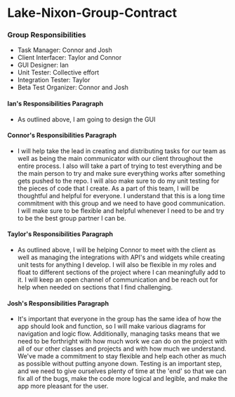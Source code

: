 # Lake-Nixon-Group-Contract

### Group Responsibilities
- Task Manager: Connor and Josh
- Client Interfacer: Taylor and Connor
- GUI Designer: Ian
- Unit Tester: Collective effort
- Integration Tester: Taylor
- Beta Test Organizer: Connor and Josh


#### Ian's Responsibilities Paragraph
- As outlined above, I am going to design the GUI

#### Connor's Responsibilities Paragraph
- I will help take the lead in creating and distributing tasks for our team as well as being the main communicator with our client throughout the entire process. I also will take a part of trying to test everything and be the main person to try and make sure everything works after something gets pushed to the repo. I will also make sure to do my unit testing for the pieces of code that I create. As a part of this team, I will be thoughtful and helpful for everyone. I understand that this is a long time commitment with this group and we need to have good communication. I will make sure to be flexible and helpful whenever I need to be and try to be the best group partner I can be.

#### Taylor's Responsibilities Paragraph
- As outlined above, I will be helping Connor to meet with the client as well as managing the integrations with API's and widgets while creating unit tests for anything I develop. I will also be flexible in my roles and float to different sections of the project where I can meaningfully add to it. I will keep an open channel of communication and be reach out for help when needed on sections that I find challenging.

#### Josh's Responsibilities Paragraph
- It's important that everyone in the group has the same idea of how the app should look and function, so I will make various diagrams for navigation and logic flow. Additionally, managing tasks means that we need to be forthright with how much work we can do on the project with all of our other classes and projects and with how much we understand. We've made a commitment to stay flexible and help each other as much as possible without putting anyone down. Testing is an important step, and we need to give ourselves plenty of time at the 'end' so that we can fix all of the bugs, make the code more logical and legible, and make the app more pleasant for the user.
